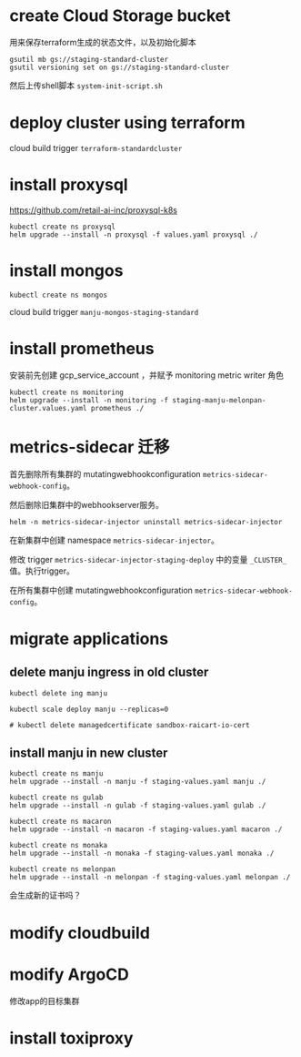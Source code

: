# create Cloud Storage bucket

用来保存terraform生成的状态文件，以及初始化脚本

```shell
gsutil mb gs://staging-standard-cluster
gsutil versioning set on gs://staging-standard-cluster
```

然后上传shell脚本 `system-init-script.sh`

# deploy cluster using terraform

cloud build trigger `terraform-standardcluster`

# install proxysql

https://github.com/retail-ai-inc/proxysql-k8s

```shell
kubectl create ns proxysql
helm upgrade --install -n proxysql -f values.yaml proxysql ./
```

# install mongos

```shell
kubectl create ns mongos
```

cloud build trigger `manju-mongos-staging-standard`

# install prometheus

安装前先创建 gcp_service_account ，并赋予 monitoring metric writer 角色

```shell
kubectl create ns monitoring
helm upgrade --install -n monitoring -f staging-manju-melonpan-cluster.values.yaml prometheus ./
```

# metrics-sidecar 迁移

首先删除所有集群的 mutatingwebhookconfiguration `metrics-sidecar-webhook-config`。

然后删除旧集群中的webhookserver服务。

```shell
helm -n metrics-sidecar-injector uninstall metrics-sidecar-injector
```

在新集群中创建 namespace `metrics-sidecar-injector`。

修改 trigger `metrics-sidecar-injector-staging-deploy` 中的变量 `_CLUSTER_` 值。执行trigger。

在所有集群中创建 mutatingwebhookconfiguration `metrics-sidecar-webhook-config`。

# migrate applications

## delete manju ingress in old cluster

```shell
kubectl delete ing manju

kubectl scale deploy manju --replicas=0

# kubectl delete managedcertificate sandbox-raicart-io-cert
```

## install manju in new cluster

```shell
kubectl create ns manju
helm upgrade --install -n manju -f staging-values.yaml manju ./

kubectl create ns gulab
helm upgrade --install -n gulab -f staging-values.yaml gulab ./

kubectl create ns macaron
helm upgrade --install -n macaron -f staging-values.yaml macaron ./

kubectl create ns monaka
helm upgrade --install -n monaka -f staging-values.yaml monaka ./

kubectl create ns melonpan
helm upgrade --install -n melonpan -f staging-values.yaml melonpan ./
```

会生成新的证书吗？

# modify cloudbuild

# modify ArgoCD

修改app的目标集群

# install toxiproxy